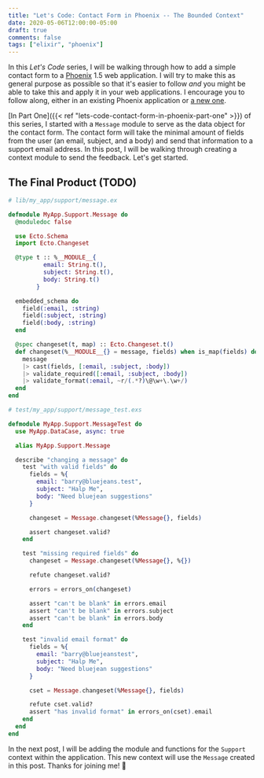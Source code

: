 ```yaml
---
title: "Let's Code: Contact Form in Phoenix -- The Bounded Context"
date: 2020-05-06T12:00:00-05:00
draft: true
comments: false
tags: ["elixir", "phoenix"]
---
```


In this _Let's Code_ series, I will be walking through how to add a simple contact form to a [Phoenix](https://www.phoenixframework.org/) 1.5 web application. I will try to make this as general purpose as possible so that it's easier to follow _and_ you might be able to take this and apply it in your web applications. I encourage you to follow along, either in an existing Phoenix application or [a new one](https://hexdocs.pm/phoenix/up_and_running.html#content).

[In Part One]({{< ref "lets-code-contact-form-in-phoenix-part-one" >}}) of this series, I started with a `Message` module to serve as the data object for the contact form. The contact form will take the minimal amount of fields from the user (an email, subject, and a body) and send that information to a support email address. In this post, I will be walking through creating a context module to send the feedback. Let's get started.


## The Final Product (TODO)

```elixir
# lib/my_app/support/message.ex

defmodule MyApp.Support.Message do
  @moduledoc false

  use Ecto.Schema
  import Ecto.Changeset

  @type t :: %__MODULE__{
          email: String.t(),
          subject: String.t(),
          body: String.t()
        }

  embedded_schema do
    field(:email, :string)
    field(:subject, :string)
    field(:body, :string)
  end

  @spec changeset(t, map) :: Ecto.Changeset.t()
  def changeset(%__MODULE__{} = message, fields) when is_map(fields) do
    message
    |> cast(fields, [:email, :subject, :body])
    |> validate_required([:email, :subject, :body])
    |> validate_format(:email, ~r/(.*?)\@\w+\.\w+/)
  end
end
```

```elixir
# test/my_app/support/message_test.exs

defmodule MyApp.Support.MessageTest do
  use MyApp.DataCase, async: true

  alias MyApp.Support.Message

  describe "changing a message" do
    test "with valid fields" do
      fields = %{
        email: "barry@bluejeans.test",
        subject: "Halp Me",
        body: "Need bluejean suggestions"
      }

      changeset = Message.changeset(%Message{}, fields)

      assert changeset.valid?
    end

    test "missing required fields" do
      changeset = Message.changeset(%Message{}, %{})

      refute changeset.valid?

      errors = errors_on(changeset)

      assert "can't be blank" in errors.email
      assert "can't be blank" in errors.subject
      assert "can't be blank" in errors.body
    end

    test "invalid email format" do
      fields = %{
        email: "barry@bluejeanstest",
        subject: "Halp Me",
        body: "Need bluejean suggestions"
      }

      cset = Message.changeset(%Message{}, fields)

      refute cset.valid?
      assert "has invalid format" in errors_on(cset).email
    end
  end
end
```

In the next post, I will be adding the module and functions for the `Support` context within the application. This new context will use the `Message` created in this post. Thanks for joining me! 👋
